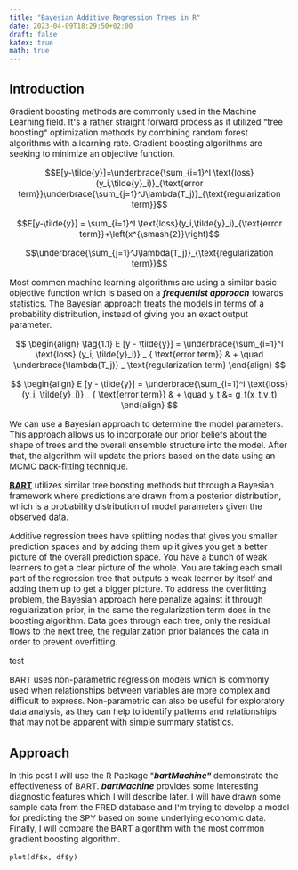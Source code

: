 ```yaml
---
title: "Bayesian Additive Regression Trees in R"
date: 2023-04-09T18:29:50+02:00
draft: false
katex: true
math: true
---
```

<span style="font-size:15px;">

## Introduction

Gradient boosting methods are commonly used in the Machine Learning
field. It's a rather straight forward process as it utilized "tree
boosting" optimization methods by combining random forest algorithms
with a learning rate. Gradient boosting algorithms are seeking to
minimize an objective function.

$$E[y-\tilde{y}]=\underbrace{\sum_{i=1}^I \text{loss}(y_i,\tilde{y}_i)}_{\text{error term}}\underbrace{\sum_{j=1}^J\lambda(T_j)}_{\text{regularization term}}$$

$$E[y-\tilde{y}] = \sum_{i=1}^I \text{loss}(y_i,\tilde{y}_i)_{\text{error term}}+\left(x^{\smash{2}}\right)$$

$$\underbrace{\sum_{j=1}^J\lambda(T_j)}_{\text{regularization term}}$$

Most common machine learning algorithms are using a similar basic
objective function which is based on a ***frequentist approach***
towards statistics. The Bayesian approach treats the models in terms of
a probability distribution, instead of giving you an exact output
parameter.

$$
\begin{align}
  \tag{1.1}
E [y - \tilde{y}] = \underbrace{\sum_{i=1}^I \text{loss} (y_i, \tilde{y}_i)} _ { \text{error term}}   & + \quad \underbrace{\lambda(T_j)} _ \text{regularization term}
\end{align}
$$

$$
\begin{align}
E [y - \tilde{y}] = \underbrace{\sum_{i=1}^I \text{loss} (y_i, \tilde{y}_i)} _ { \text{error term}}   & + \quad y_t &= g_t(x_t,v_t)
\end{align}
$$

We can use a Bayesian approach to determine the model parameters. This
approach allows us to incorporate our prior beliefs about the shape of
trees and the overall ensemble structure into the model. After that, the
algorithm will update the priors based on the data using an MCMC
back-fitting technique.

**<u>BART</u>** utilizes similar tree boosting methods but
through a Bayesian framework where predictions are drawn from a
posterior distribution, which is a probability distribution of model
parameters given the observed data.

Additive regression trees have splitting nodes that gives you smaller
prediction spaces and by adding them up it gives you get a better
picture of the overall prediction space. You have a bunch of weak
learners to get a clear picture of the whole. You are taking each small
part of the regression tree that outputs a weak learner by itself and
adding them up to get a bigger picture. To address the overfitting
problem, the Bayesian approach here penalize against it through
regularization prior, in the same the regularization term does in the
boosting algorithm. Data goes through each tree, only the residual flows
to the next tree, the regularization prior balances the data in order to
prevent overfitting. 

test

BART uses non-parametric regression models which is commonly used when
relationships between variables are more complex and difficult to
express. Non-parametric can also be useful for exploratory data
analysis, as they can help to identify patterns and relationships that
may not be apparent with simple summary statistics.

## Approach

In this post I will use the R Package "***bartMachine"*** demonstrate
the effectiveness of BART. ***bartMachine*** provides some interesting
diagnostic features which I will describe later. I will have drawn some
sample data from the FRED database and I'm trying to develop a model for
predicting the SPY based on some underlying economic data. Finally, I
will compare the BART algorithm with the most common gradient boosting
algorithm.

```{r snippetName, echo=F}
plot(df$x, df$y)
```



</span>